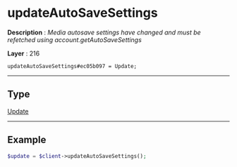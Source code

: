 # updateAutoSaveSettings

**Description** : *Media autosave settings have changed and must be refetched using account\.getAutoSaveSettings*

**Layer** : 216

```tl
updateAutoSaveSettings#ec05b097 = Update;
```

---

## Type

[Update](type/Update)

---

## Example

```php
$update = $client->updateAutoSaveSettings();
```